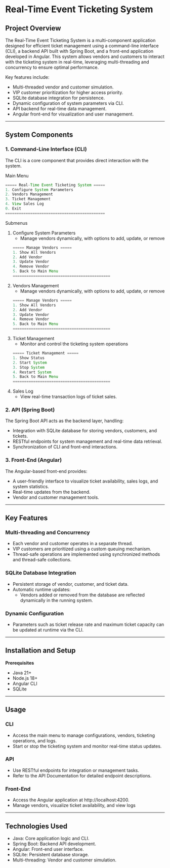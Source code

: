 # Real-Time Event Ticketing System

## Project Overview
The Real-Time Event Ticketing System is a multi-component application designed for efficient ticket management using a command-line interface (CLI), a backend API built with Spring Boot, and a front-end application developed in Angular. This system allows vendors and customers to interact with the ticketing system in real-time, leveraging multi-threading and concurrency to ensure optimal performance.

Key features include:
* Multi-threaded vendor and customer simulation.
* VIP customer prioritization for higher access priority.
* SQLite database integration for persistence.
* Dynamic configuration of system parameters via CLI.
* API backend for real-time data management.
* Angular front-end for visualization and user management.

<hr>

## System Components
### 1. Command-Line Interface (CLI)
The CLI is a core component that provides direct interaction with the system.

Main Menu
```java
===== Real-Time Event Ticketing System =====
1. Configure System Parameters
2. Vendors Management
3. Ticket Management
4. View Sales Log
0. Exit
============================================
```

Submenus
1. Configure System Parameters
   * Manage vendors dynamically, with options to add, update, or remove
   ```java
   ===== Manage Vendors =====
   1. Show All Vendors
   2. Add Vendor
   3. Update Vendor
   4. Remove Vendor
   5. Back to Main Menu
   ===========================================
   ```
2. Vendors Management
   * Manage vendors dynamically, with options to add, update, or remove
   ```java
   ===== Manage Vendors =====
   1. Show All Vendors
   2. Add Vendor
   3. Update Vendor
   4. Remove Vendor
   5. Back to Main Menu
   ===========================================
   ```
3. Ticket Management
   * Monitor and control the ticketing system operations
   ```java
   ===== Ticket Management =====
   1. Show Status
   2. Start System
   3. Stop System
   4. Restart System
   5. Back to Main Menu
   ===========================================
   ```
4. Sales Log
   * View real-time transaction logs of ticket sales.

### 2. API (Spring Boot)
The Spring Boot API acts as the backend layer, handling:
* Integration with SQLite database for storing vendors, customers, and tickets.
* RESTful endpoints for system management and real-time data retrieval.
* Synchronization of CLI and front-end interactions.

### 3. Front-End (Angular)
The Angular-based front-end provides:
* A user-friendly interface to visualize ticket availability, sales logs, and system statistics.
* Real-time updates from the backend.
* Vendor and customer management tools.

<hr>

## Key Features
### Multi-threading and Concurrency
* Each vendor and customer operates in a separate thread.
* VIP customers are prioritized using a custom queuing mechanism.
* Thread-safe operations are implemented using synchronized methods and thread-safe collections.

### SQLite Database Integration
* Persistent storage of vendor, customer, and ticket data.
* Automatic runtime updates:
   * Vendors added or removed from the database are reflected dynamically in the running system.

### Dynamic Configuration
* Parameters such as ticket release rate and maximum ticket capacity can be updated at runtime via the CLI.

<hr>

## Installation and Setup
<b>Prerequisites</b>
* Java 21+
* Node.js 18+
* Angular CLI
* SQLite

<hr>

## Usage
### CLI
* Access the main menu to manage configurations, vendors, ticketing operations, and logs.
* Start or stop the ticketing system and monitor real-time status updates.

### API
* Use RESTful endpoints for integration or management tasks.
* Refer to the API Documentation for detailed endpoint descriptions.

### Front-End
* Access the Angular application at http://localhost:4200.
* Manage vendors, visualize ticket availability, and view logs

<hr>

## Technologies Used
* Java: Core application logic and CLI.
* Spring Boot: Backend API development.
* Angular: Front-end user interface.
* SQLite: Persistent database storage.
* Multi-threading: Vendor and customer simulation.


